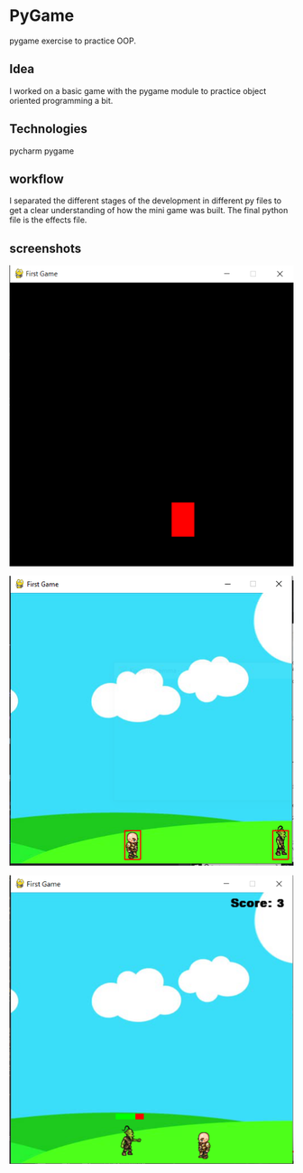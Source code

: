 # PyGame
pygame exercise to practice OOP.

## Idea

I worked on a basic game with the pygame module to practice object oriented programming a bit.

## Technologies

pycharm
pygame

## workflow

I separated the different stages of the development in different py files to get a clear understanding of how the mini game was built. The final python file is the effects file.

## screenshots

![Block](./assets/Block.PNG?raw=true "First block") 

![sprite](./assets/enemy.PNG?raw=true "Sprite and enemy") 

![Health](./assets/health.PNG?raw=true "Health bar and effects")
